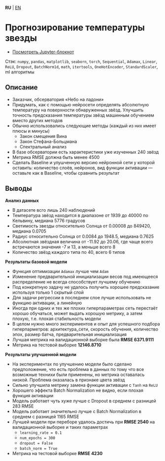 **RU** | [EN](README.md)

# Прогнозирование температуры звезды

- [Посмотреть Jupyter-блокнот](star_temperature_predict_ru.ipynb)

Стэк: `numpy`, `pandas`, `matplotlib`, `seaborn`, `torch`, `Sequential`, `Adamax`, `Linear`, `ReLU`, `Dropout`, `BatchNorm1d`, `math`, `itertools`, `OneHotEncoder`, `StandardScaler`, ml алгоритмы

## Описание

- Заказчик, обсерватория «Небо на ладони»
- Придумать, как с помощью нейросети определять абсолютную температуру на поверхности обнаруженных звёзд. Улучшить точность предсказания температуры звёзд машинным обучением вместо других методов
- Обычно использовались следующие методы (каждый из них имеет плюсы и минусы)
    - Закон смещения Вина
    - Закон Стефана-Больцмана
    - Спектральный анализ
- В базе обсерватории есть характеристики уже изученных 240 звёзд
- Метрика RMSE должна быть менее 4500
- Сделать Baseline и улушченную версию нейронной сети у которой оставить: количество слоёв, нейронов, вид функции активации — оставьте как в Baseline, чтобы сравнить результат

## Выводы

**Анализ данных**

- В датасете всго лишь 240 наблюдений
- Температура звёзд находится в диапазоне от 1939 до 40000 по Кельвину, медиана 5776 градусов
- Светимость звезды относительно Солнца от 0.00008 до 849420, медиана 0.0705
- Радиус относительно Солнца от 0.0084 до 1948.5, медиана 0.7625
- Абсолютная звёздная величина от -11.92 до 20.06, где чаще всего встречаются значения -7 и 13, а меньше всего 8
- Количество звёзд каждого типа по 40, всего 6 типов

**Результаты базовой модели**

- Функция оптимизации `Adamax` лучше чем `Adam`
- Изменение предварительной инициализации весов под имеющееся распределение не всегда способствует лучшему обучению
- Под конкретную задачу не удалось получить хорошее предсказание используя только 1 скрытый слой
- Для задачи регрессии в последнем слое лучше использовать не функцию активации, а линейную
- Иногда при одних и тех же плохих гиперпараметрах сеть перестаёт хорошо обучаться, может выдать хорошую метрику, а затем плохую, т.е. плохая стабильность модели
- В целом нужно много экспериментов и опыт для успешного подбора гиперпарметров: архитектура_сети, скорость обучения, количество эпох, размер батча, предварительная инициализация
- Лучшая метрика на валидационной выборке была **RMSE 6371.9111**
- Метрика на тестовой выборке **12146.8710**

**Результаты улучшенной модели**

- На экспериментах по улучшению модели было сделано предположение, что есть проблема в данных по тому что все возможные технихи были применены, но метрика оставалась низкой. Проблема оказалась в признаке цвета звёзд
- Сильно улучшила метрику замена функции активации с `Tanh` на `ReLU`
- Хорошего эффекта Batch Normalization не видно, если плохая функция активации
- Модель работает чуть хуже лучше с Dropout в среднем с разницей 283 RMSE
- Модель работает значительно лучше с Batch Normalization в среднем с разницей 1165 RMSE
- Лучшей модели при переборе удалось достичь при **RMSE 2540** на валидационной выборке и таких параметрах
    - `learning_rate = 0.1`
    - `num_epochs = 300`
    - `dropout = False`
    - `batch_norm = True`
- Метрика на тестовой выборке **RMSE 4230**